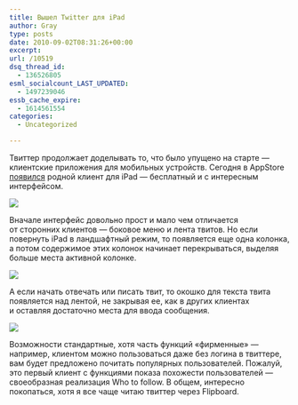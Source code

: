 ```yaml
---
title: Вышел Twitter для iPad
author: Gray
type: posts
date: 2010-09-02T08:31:26+00:00
excerpt:
url: /10519
dsq_thread_id:
  - 136526805
esml_socialcount_LAST_UPDATED:
  - 1497239046
essb_cache_expire:
  - 1614561554
categories:
  - Uncategorized

---
```








Твиттер продолжает доделывать&nbsp;то, что было упущено на&nbsp;старте&nbsp;&mdash; клиентские приложения для мобильных устройств. Сегодня в&nbsp;AppStore <a href="http://blog.twitter.com/2010/09/twitter-for-ipad-sharing-content-in.html" target="_blank">появился</a> родной клиент для iPad&nbsp;&mdash; бесплатный и&nbsp;с&nbsp;интересным интерфейсом.

<img src="https://i2.wp.com/forumimg.net/blog/IMG_0015.jpg?w=740" data-recalc-dims="1" /> 

Вначале интерфейс довольно прост и&nbsp;мало чем отличается от&nbsp;сторонних клиентов&nbsp;&mdash; боковое меню и&nbsp;лента твитов. Но&nbsp;если повернуть iPad в&nbsp;ландшафтный режим, то&nbsp;появляется еще одна колонка, а&nbsp;потом содержимое этих колонок начинает перекрываться, выделяя больше места активной колонке.

<img src="https://i1.wp.com/forumimg.net/blog/IMG_0016.jpg?w=740" data-recalc-dims="1" /> 

А&nbsp;если начать отвечать или писать твит, то&nbsp;окошко для текста твита появляется над лентой, не&nbsp;закрывая&nbsp;ее, как в&nbsp;других клиентах и&nbsp;оставляя достаточно места для ввода сообщения.

<img src="https://i1.wp.com/forumimg.net/blog/IMG_0018.jpg?w=740" data-recalc-dims="1" /> 

Возможности стандартные, хотя часть функций &laquo;фирменные&raquo;&nbsp;&mdash; например, клиентом можно пользоваться даже без логина в&nbsp;твиттере, вам будет предложено почитать популярных пользователей. Пожалуй, это первый клиент с&nbsp;функциями показа похожести пользователей&nbsp;&mdash; своеобразная реализация Who to&nbsp;follow. В&nbsp;общем, интересно покопаться, хотя я&nbsp;все чаще читаю твиттер через Flipboard.